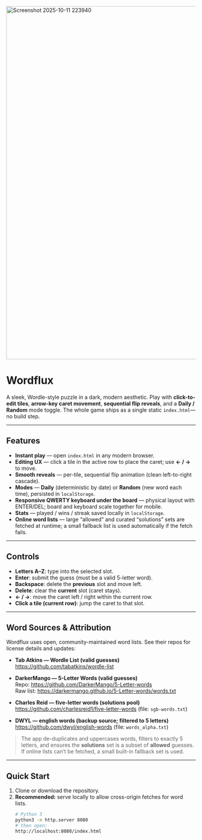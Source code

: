 <img width="1310" height="939" alt="Screenshot 2025-10-11 223940" src="https://github.com/user-attachments/assets/8ca75e0e-8cdf-4f01-937f-cff95e08735a" />

# Wordflux

A sleek, Wordle-style puzzle in a dark, modern aesthetic. Play with **click-to-edit tiles**, **arrow-key caret movement**, **sequential flip reveals**, and a **Daily / Random** mode toggle. The whole game ships as a single static `index.html`—no build step.

---

## Features

- **Instant play** — open `index.html` in any modern browser.
- **Editing UX** — click a tile in the active row to place the caret; use **← / →** to move.
- **Smooth reveals** — per-tile, sequential flip animation (clean left-to-right cascade).
- **Modes** — **Daily** (deterministic by date) or **Random** (new word each time), persisted in `localStorage`.
- **Responsive QWERTY keyboard under the board** — physical layout with ENTER/DEL; board and keyboard scale together for mobile.
- **Stats** — played / wins / streak saved locally in `localStorage`.
- **Online word lists** — large “allowed” and curated “solutions” sets are fetched at runtime; a small fallback list is used automatically if the fetch fails.

---

## Controls

- **Letters A–Z**: type into the selected slot.
- **Enter**: submit the guess (must be a valid 5-letter word).
- **Backspace**: delete the **previous** slot and move left.
- **Delete**: clear the **current** slot (caret stays).
- **← / →**: move the caret left / right within the current row.
- **Click a tile (current row)**: jump the caret to that slot.

---

## Word Sources & Attribution

Wordflux uses open, community-maintained word lists. See their repos for license details and updates:

- **Tab Atkins — Wordle List (valid guesses)**  
  https://github.com/tabatkins/wordle-list

- **DarkerMango — 5-Letter Words (valid guesses)**  
  Repo: https://github.com/DarkerMango/5-Letter-words  
  Raw list: https://darkermango.github.io/5-Letter-words/words.txt

- **Charles Reid — five-letter words (solutions pool)**  
  https://github.com/charlesreid1/five-letter-words (file: `sgb-words.txt`)

- **DWYL — english words (backup source; filtered to 5 letters)**  
  https://github.com/dwyl/english-words (file: `words_alpha.txt`)

> The app de-duplicates and uppercases words, filters to exactly 5 letters, and ensures the **solutions** set is a subset of **allowed** guesses. If online lists can’t be fetched, a small built-in fallback set is used.

---

## Quick Start

1. Clone or download the repository.
2. **Recommended:** serve locally to allow cross-origin fetches for word lists.
   ```bash
   # Python 3
   python3 -m http.server 8080
   # then open:
   http://localhost:8080/index.html

